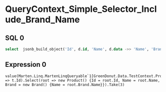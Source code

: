# QueryContext_Simple_Selector_Include_Brand_Name

## SQL 0

```sql
select  jsonb_build_object('Id', d.id, 'Name', d.data ->> 'Name', 'Brand',  jsonb_build_object('Name', d.data -> 'Brand' ->> 'Name') )  as data from public.mt_doc_product as d order by d.id LIMIT :p0;
```

## Expression 0

```text
value(Marten.Linq.MartenLinqQueryable`1[GreenDonut.Data.TestContext.Product]).OrderBy(t => t.Id).Select(root => new Product() {Id = root.Id, Name = root.Name, Brand = new Brand() {Name = root.Brand.Name}}).Take(3)
```

